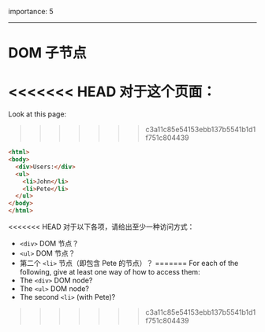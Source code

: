 importance: 5

---

# DOM 子节点

<<<<<<< HEAD
对于这个页面：
=======
Look at this page:
>>>>>>> c3a11c85e54153ebb137b5541b1d1f751c804439

```html
<html>
<body>
  <div>Users:</div>
  <ul>
    <li>John</li>
    <li>Pete</li>
  </ul>
</body>
</html>
```

<<<<<<< HEAD
对于以下各项，请给出至少一种访问方式：
- `<div>` DOM 节点？
- `<ul>` DOM 节点？
-  第二个 `<li>` 节点（即包含 Pete 的节点）？
=======
For each of the following, give at least one way of how to access them:
- The `<div>` DOM node?
- The `<ul>` DOM node?
- The second `<li>` (with Pete)?
>>>>>>> c3a11c85e54153ebb137b5541b1d1f751c804439
